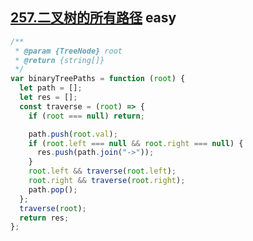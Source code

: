 ## [257.二叉树的所有路径](https://leetcode.cn/problems/binary-tree-paths/) <Badge type="success">easy</Badge>


```js
/**
 * @param {TreeNode} root
 * @return {string[]}
 */
var binaryTreePaths = function (root) {
  let path = [];
  let res = [];
  const traverse = (root) => {
    if (root === null) return;

    path.push(root.val);
    if (root.left === null && root.right === null) {
      res.push(path.join("->"));
    }
    root.left && traverse(root.left);
    root.right && traverse(root.right);
    path.pop();
  };
  traverse(root);
  return res;
};
```
